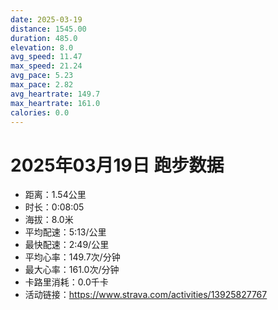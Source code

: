 ```yaml
---
date: 2025-03-19
distance: 1545.00
duration: 485.0
elevation: 8.0
avg_speed: 11.47
max_speed: 21.24
avg_pace: 5.23
max_pace: 2.82
avg_heartrate: 149.7
max_heartrate: 161.0
calories: 0.0
---
```


# 2025年03月19日 跑步数据

- 距离：1.54公里
- 时长：0:08:05
- 海拔：8.0米
- 平均配速：5:13/公里
- 最快配速：2:49/公里
- 平均心率：149.7次/分钟
- 最大心率：161.0次/分钟
- 卡路里消耗：0.0千卡
- 活动链接：https://www.strava.com/activities/13925827767
